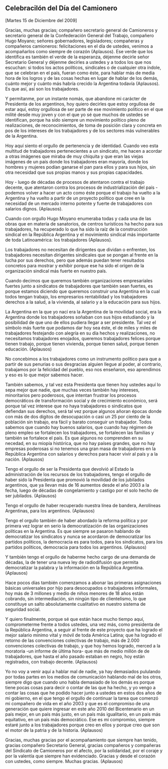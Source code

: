 Celebracilón del Día del Camionero
----------------------------------

[Martes 15 de Diciembre del 2009]

Gracias, muchas gracias; compañero secretario general de Camioneros y
secretario general de la Confederación General del Trabajo, compañero
Hugo Moyano; señores gobernadores, legisladores; compañeras y compañeros
camioneros: felicitaciones en el día de ustedes, venimos a acompañarlos
como siempre de corazón (Aplausos). Ese verde que los identifica es
también el verde de la esperanza, déjenme decirle señor Secretario
General y déjenme decirles a ustedes y a todos los que nos escuchan: si
todos los actos políticos, sindicales o de cualquier otra índole, que se
celebran en el país, fueran como éste, para hablar más de media hora de
los logros y de las cosas hechas en lugar de hablar de los demás, cuánto
mejor y cuánto más habría crecido la Argentina todavía (Aplausos). Es
que así, así son los trabajadores.

Y permítanme, por un instante nomás, que abandone mi carácter de
Presidenta de los argentinos, hoy quiero decirles que estoy orgullosa de
estar aquí, estoy orgullosa de ser parte de ese movimiento político en
el que milité desde muy joven y con el que yo sé que muchos de ustedes
se identifican, porque ha sido siempre un movimiento político pleno de
realizaciones, de reconocimientos, de toma de posición clara y concreta
en pos de los intereses de los trabajadores y de los sectores más
vulnerables de la Argentina.

Hoy aquí siento el orgullo de pertenencia y de identidad. Cuando veo
esta multitud de trabajadores pertenecientes a un sindicato, me hacen a
acordar a otras imágenes que miraba de muy chiquita y que eran las
viejas imágenes de un país donde los trabajadores eran mayoría, donde
los hombres y mujeres podían ganarse el pan para ellos y para sus hijos,
sin otra necesidad que sus propias manos y sus propias capacidades.

Hoy - luego de décadas de procesos de atentaron contra el trabajo
decente, que atentaron contra los procesos de industrialización del
país - podemos volver a hacer un acto como éste porque el trabajo ha
vuelto a la Argentina y ha vuelto a partir de un proyecto político que
cree en la necesidad de un mercado interno potente y fuerte de
trabajadores con salarios dignos. (Aplausos).

Cuando con orgullo Hugo Moyano enumeraba todas y cada una de las obras
que en materia de sanatorios, de centros turísticos ha hecho para sus
trabajadores, ha recuperado lo que ha sido la raíz de la construcción
sindical en la República Argentina y el movimiento sindical más
importante de toda Latinoamérica: los trabajadores (Aplausos).

Los trabajadores no necesitan de dirigentes que dividan o enfrenten, los
trabajadores necesitan dirigentes sindicales que se pongan al frente en
la lucha por sus derechos, pero que además puedan tener resultados
concretos para mostrar y exhibir porque ese ha sido el origen de la
organización sindical más fuerte en nuestro país.

Cuando decimos que queremos también organizaciones empresariales fuertes
junto a sindicatos de trabajadores que también sean fuertes, es porque
estamos diciendo que queremos construir una Argentina en la cual todos
tengan trabajo, los empresarios rentabilidad y los trabajadores derechos
a la salud, a la vivienda, al salario y a la educación para sus hijos.

La Argentina en la que yo nací era la Argentina de la movilidad social,
era la Argentina donde los trabajadores soñaban con sus hijos estudiando
y la posibilidad de que uno de ellos pudiera llegar a ser presidente.
Tal vez el símbolo más fuerte que podamos dar hoy sea éste, el de miles
y miles de trabajadores festejando con alegría en su día hechos y
realizaciones, no necesitamos trabajadores enojados, queremos
trabajadores felices porque tienen trabajo, porque tienen vivienda,
porque tienen salud, porque tienen educación. (Aplausos)

No concebimos a los trabajadores como un instrumento político para que a
partir de sus penurias o sus desgracias alguien llegue al poder, al
contrario, trabajamos por la felicidad del pueblo, eso nos enseñaron,
eso aprendimos y eso es lo que mejor sabemos hacer.

También sabemos, y tal vez esta Presidenta que tienen hoy ustedes aquí
lo sepa mejor que nadie, que muchas veces también hay intereses,
minoritarios pero poderosos, que intentan frustrar los procesos
democráticos de transformación social y de crecimiento económico, será
porque tal vez interese que no haya trabajadores o sindicatos que
defiendan sus derechos, será tal vez porque algunos añoran épocas donde
con más de dos dígitos de desocupación o casi un 25 por ciento de la
población sin trabajo, era fácil y barato conseguir un trabajador. Todos
sabemos que cuando hay buenos salarios, que cuando hay régimen de pleno
empleo se fortalecen los trabajadores, se fortalecen las familias y
también se fortalece el país. Es que algunos no comprenden en su
necedad, en su miopía histórica, que no hay países grandes, que no hay
empresas poderosas si no tenemos una gran masa de trabajadores en la
República Argentina con salarios y derechos para hacer vivir al país y a
la nación. (Aplausos)

Tengo el orgullo de ser la Presidenta que devolvió al Estado la
administración de los recursos de los trabajadores, tengo el orgullo de
haber sido la Presidenta que promovió la movilidad de los jubilados
argentinos, que ya llevan más de 16 aumentos desde el año 2003 a la
fecha, luego de décadas de congelamiento y castigo por el solo hecho de
ser jubilados. (Aplausos)

Tengo el orgullo de haber recuperado nuestra línea de bandera,
Aerolíneas Argentinas, para los argentinos. (Aplausos)

Tengo el orgullo también de haber abordado la reforma política y por
primera vez lograr en serio la democratización de las organizaciones
políticas en la Argentina. Es que siempre se pasaron hablando de
democratizar los sindicatos y nunca se acordaron de democratizar los
partidos políticos, la democracia es para todos, para los sindicatos,
para los partidos políticos, democracia para todos los argentinos.
(Aplausos)

Y también tengo el orgullo de haberme hecho cargo de una demanda de
décadas, la de tener una nueva ley de radiodifusión que permita
democratizar la palabra y la información en la República Argentina.
(Aplausos)

Hace pocos días también comenzamos a abonar las primeras asignaciones
básicas universales por hijo para desocupados o trabajadores informales,
hoy más de 3 millones y medio de niños menores de 18 años están
cobrando, sin intermediación, sin ningún tipo de clientelismo, lo que
constituye un salto absolutamente cualitativo en nuestro sistema de
seguridad social.

Y quiero finalmente, porque sé que están hace mucho tiempo aquí,
comprometerme frente a todos ustedes, una vez más, como presidenta de la
República Argentina, a seguir al frente de este proyecto que ha logrado
el mejor salario mínimo vital y móvil de toda América Latina; que ha
logrado el retorno de las convenciones colectivas de trabajo, más de
2.000 convenciones colectivas de trabajo, y que hoy hemos logrado,
merced a la moratoria -un informe de última hora- que más de medio
millón de de trabajadores, que hasta el año pasado estaban en negro, hoy
están registrados, con trabajo decente. (Aplausos)

Yo no voy a venir aquí a hablar mal de nadie, ya hay demasiados
pululando por todas partes en los medios de comunicación hablando mal de
los otros, siempre digo que cuando uno habla demasiado de los demás es
porque tiene pocas cosas para decir o contar de las que ha hecho, y yo
vengo a contar las cosas que he podido hacer junto a ustedes en estos
dos años de mi gobierno, en el que tengo el orgullo de continuar la
tarea que comenzó mi compañero de vida en el año 2003 y que es el
compromiso de una generación que quiere ingresar en este año 2010 del
Bicentenario en un país mejor, en un país más justo, en un país más
igualitario, en un país más equitativo, en un país más democrático. Ese
es mi compromiso, siempre estaré junto a los trabajadores porque creo en
ellos y porque creo que son el motor de la patria y de la historia.
(Aplausos)

Gracias, muchas gracias por el acompañamiento que siempre han tenido,
gracias compañero Secretario General, gracias compañeros y compañeras
del Sindicato de Camioneros por el afecto, por la solidaridad, por el
coraje y por la valentía que siempre han evidenciado. Gracias y desde el
corazón con ustedes, como siempre. Muchas gracias. (Aplausos)
